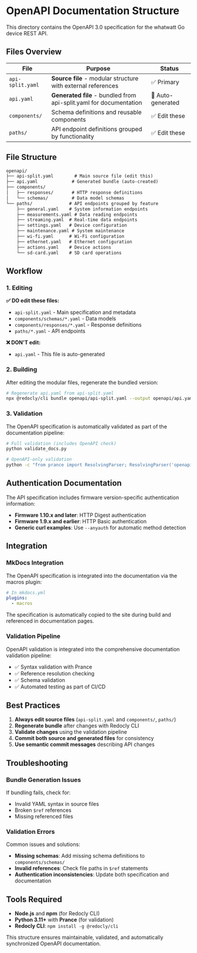 # OpenAPI Documentation Structure

This directory contains the OpenAPI 3.0 specification for the whatwatt Go device REST API.

## Files Overview

| File | Purpose | Status |
|------|---------|--------|
| `api-split.yaml` | **Source file** - modular structure with external references | ✅ Primary |
| `api.yaml` | **Generated file** - bundled from api-split.yaml for documentation | 🔄 Auto-generated |
| `components/` | Schema definitions and reusable components | ✅ Edit these |
| `paths/` | API endpoint definitions grouped by functionality | ✅ Edit these |

## File Structure

```txt
openapi/
├── api-split.yaml        # Main source file (edit this)
├── api.yaml             # Generated bundle (auto-created)
├── components/
│   ├── responses/       # HTTP response definitions
│   └── schemas/         # Data model schemas
└── paths/              # API endpoints grouped by feature
    ├── general.yaml    # System information endpoints
    ├── measurements.yaml # Data reading endpoints
    ├── streaming.yaml  # Real-time data endpoints
    ├── settings.yaml   # Device configuration
    ├── maintenance.yaml # System maintenance
    ├── wi-fi.yaml      # Wi-Fi configuration
    ├── ethernet.yaml   # Ethernet configuration
    ├── actions.yaml    # Device actions
    └── sd-card.yaml    # SD card operations
```

## Workflow

### 1. Editing

**✅ DO edit these files:**

- `api-split.yaml` - Main specification and metadata
- `components/schemas/*.yaml` - Data models
- `components/responses/*.yaml` - Response definitions
- `paths/*.yaml` - API endpoints

**❌ DON'T edit:**

- `api.yaml` - This file is auto-generated

### 2. Building

After editing the modular files, regenerate the bundled version:

```bash
# Regenerate api.yaml from api-split.yaml
npx @redocly/cli bundle openapi/api-split.yaml --output openapi/api.yaml
```

### 3. Validation

The OpenAPI specification is automatically validated as part of the documentation pipeline:

```bash
# Full validation (includes OpenAPI check)
python validate_docs.py

# OpenAPI-only validation
python -c "from prance import ResolvingParser; ResolvingParser('openapi/api.yaml')"
```

## Authentication Documentation

The API specification includes firmware version-specific authentication information:

- **Firmware 1.10.x and later**: HTTP Digest authentication
- **Firmware 1.9.x and earlier**: HTTP Basic authentication
- **Generic curl examples**: Use `--anyauth` for automatic method detection

## Integration

### MkDocs Integration

The OpenAPI specification is integrated into the documentation via the macros plugin:

```yaml
# In mkdocs.yml
plugins:
  - macros
```

The specification is automatically copied to the site during build and referenced in documentation pages.

### Validation Pipeline

OpenAPI validation is integrated into the comprehensive documentation validation pipeline:

- ✅ Syntax validation with Prance
- ✅ Reference resolution checking
- ✅ Schema validation
- ✅ Automated testing as part of CI/CD

## Best Practices

1. **Always edit source files** (`api-split.yaml` and `components/`, `paths/`)
2. **Regenerate bundle** after changes with Redocly CLI
3. **Validate changes** using the validation pipeline
4. **Commit both source and generated files** for consistency
5. **Use semantic commit messages** describing API changes

## Troubleshooting

### Bundle Generation Issues

If bundling fails, check for:

- Invalid YAML syntax in source files
- Broken `$ref` references
- Missing referenced files

### Validation Errors

Common issues and solutions:

- **Missing schemas**: Add missing schema definitions to `components/schemas/`
- **Invalid references**: Check file paths in `$ref` statements
- **Authentication inconsistencies**: Update both specification and documentation

## Tools Required

- **Node.js** and **npm** (for Redocly CLI)
- **Python 3.11+** with **Prance** (for validation)
- **Redocly CLI**: `npm install -g @redocly/cli`

This structure ensures maintainable, validated, and automatically synchronized OpenAPI documentation.
